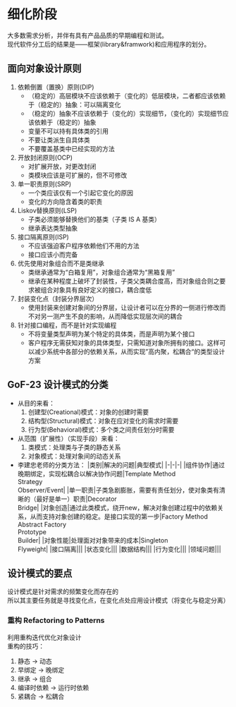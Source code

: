 # 细化阶段
大多数需求分析，并伴有具有产品品质的早期编程和测试。  
现代软件分工后的结果是——框架(library&framwork)和应用程序的划分。
## 面向对象设计原则
1. 依赖倒置（置换）原则(DIP)
   - （稳定的）高层模块不应该依赖于（变化的）低层模块，二者都应该依赖于（稳定的）抽象：可以隔离变化
   - （稳定的）抽象不应该依赖于（变化的）实现细节，（变化的）实现细节应该依赖于（稳定的）抽象
   - 变量不可以持有具体类的引用
   - 不要让类派生自具体类
   - 不要覆盖基类中已经实现的方法
2. 开放封闭原则(OCP)
   - 对扩展开放，对更改封闭
   - 类模块应该是可扩展的，但不可修改
3. 单一职责原则(SRP)
   - 一个类应该仅有一个引起它变化的原因
   - 变化的方向隐含着类的职责
4. Liskov替换原则(LSP)
   - 子类必须能够替换他们的基类（子类 IS A 基类）
   - 继承表达类型抽象
5. 接口隔离原则(ISP)
   - 不应该强迫客户程序依赖他们不用的方法
   - 接口应该小而完备
6. 优先使用对象组合而不是类继承
   - 类继承通常为“白箱复用”，对象组合通常为“黑箱复用”
   - 继承在某种程度上破坏了封装性，子类父类耦合度高，而对象组合则之要求被组合对象具有良好定义的接口，耦合度低
7. 封装变化点（封装分界层次）
   - 使用封装来创建对象间的分界层，让设计者可以在分界的一侧进行修改而不对另一测产生不良的影响，从而降低实现层次间的耦合
8. 针对接口编程，而不是针对实现编程
   - 不将变量类型声明为某个特定的具体类，而是声明为某个接口
   - 客户程序无需获知对象的具体类型，只需知道对象所拥有的接口。这样可以减少系统中各部分的依赖关系，从而实现”高内聚，松耦合“的类型设计方案
## GoF-23 设计模式的分类
- 从目的来看：
  1. 创建型(Creational)模式：对象的创建时需要
  2. 结构型(Structural)模式：对象在应对变化的需求时需要
  3. 行为型(Behavioral)模式：多个类之间责任划分时需要
- 从范围（扩展性）（实现手段）来看：
  1. 类模式：处理类与子类的静态关系
  2. 对象模式：处理对象间的动态关系
- 李建忠老师的分类方法：
   |类别|解决的问题|典型模式|
   |-|-|-|
   |组件协作|通过晚期绑定，实现松耦合以解决协作问题|Template Method<br>Strategy<br>Observer/Event|
   |单一职责|子类急剧膨胀，需要有责任划分，使对象类有清晰的（最好是单一）职责|Decorator<br>Bridge|
   |对象创造|通过此类模式，绕开new，解决对象创建过程中的依赖关系，从而支持对象创建的稳定。是接口实现的第一步|Factory Method<br>Abstract Factory<br>Prototype<br>Builder|
   |对象性能|处理面对对象带来的成本|Singleton<br>Flyweight|
   |接口隔离|||
   |状态变化|||
   |数据结构|||
   |行为变化|||
   |领域问题|||
## 设计模式的要点
设计模式是针对需求的频繁变化而存在的  
所以其主要任务就是寻找变化点，在变化点处应用设计模式（将变化与稳定分离）  
### 重构 Refactoring to Patterns
利用重构迭代优化对象设计  
重构的技巧：
1. 静态 -> 动态
2. 早绑定 -> 晚绑定
3. 继承 -> 组合
4. 编译时依赖 -> 运行时依赖
5. 紧耦合 -> 松耦合